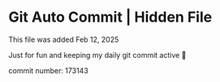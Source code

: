 # Git Auto Commit | Hidden File

This file was added Feb 12, 2025

Just for fun and keeping my daily git commit active 🤪

commit number: 173143
